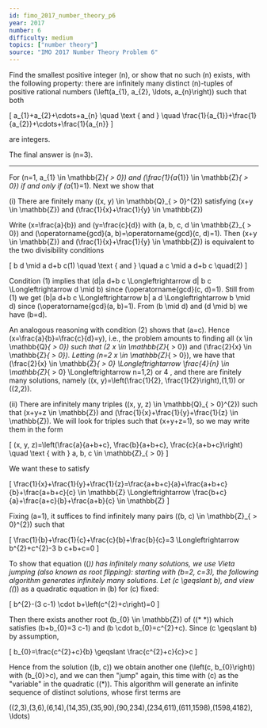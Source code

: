 ```yaml
---
id: fimo_2017_number_theory_p6
year: 2017
number: 6
difficulty: medium
topics: ["number theory"]
source: "IMO 2017 Number Theory Problem 6"
---
```


Find the smallest positive integer \(n\), or show that no such \(n\) exists, with the following property: there are infinitely many distinct \(n\)-tuples of positive rational numbers \(\left(a_{1}, a_{2}, \ldots, a_{n}\right)\) such that both

\[
a_{1}+a_{2}+\cdots+a_{n} \quad \text { and } \quad \frac{1}{a_{1}}+\frac{1}{a_{2}}+\cdots+\frac{1}{a_{n}}
\]

are integers.

The final answer is \(n=3\).

---
For \(n=1, a_{1} \in \mathbb{Z}_{  >  0}\) and \(\frac{1}{a_{1}} \in \mathbb{Z}_{  >  0}\) if and only if \(a_{1}=1\). Next we show that

(i) There are finitely many \((x, y) \in \mathbb{Q}_{  >  0}^{2}\) satisfying \(x+y \in \mathbb{Z}\) and \(\frac{1}{x}+\frac{1}{y} \in \mathbb{Z}\)

Write \(x=\frac{a}{b}\) and \(y=\frac{c}{d}\) with \(a, b, c, d \in \mathbb{Z}_{  >  0}\) and \(\operatorname{gcd}(a, b)=\operatorname{gcd}(c, d)=1\). Then \(x+y \in \mathbb{Z}\) and \(\frac{1}{x}+\frac{1}{y} \in \mathbb{Z}\) is equivalent to the two divisibility conditions

\[
b d \mid a d+b c(1) \quad \text { and } \quad a c \mid a d+b c \quad(2)
\]

Condition (1) implies that \(d|a d+b c \Longleftrightarrow d| b c \Longleftrightarrow d \mid b\) since \(\operatorname{gcd}(c, d)=1\). Still from (1) we get \(b|a d+b c \Longleftrightarrow b| a d \Longleftrightarrow b \mid d\) since \(\operatorname{gcd}(a, b)=1\). From \(b \mid d\) and \(d \mid b\) we have \(b=d\).

An analogous reasoning with condition (2) shows that \(a=c\). Hence \(x=\frac{a}{b}=\frac{c}{d}=y\), i.e., the problem amounts to finding all \(x \in \mathbb{Q}_{  >  0}\) such that \(2 x \in \mathbb{Z}_{  >  0}\) and \(\frac{2}{x} \in \mathbb{Z}_{  >  0}\). Letting \(n=2 x \in \mathbb{Z}_{  >  0}\), we have that \(\frac{2}{x} \in \mathbb{Z}_{  >  0} \Longleftrightarrow \frac{4}{n} \in \mathbb{Z}_{  >  0} \Longleftrightarrow n=1,2\) or 4 , and there are finitely many solutions, namely \((x, y)=\left(\frac{1}{2}, \frac{1}{2}\right),(1,1)\) or \((2,2)\).

(ii) There are infinitely many triples \((x, y, z) \in \mathbb{Q}_{  >  0}^{2}\) such that \(x+y+z \in \mathbb{Z}\) and \(\frac{1}{x}+\frac{1}{y}+\frac{1}{z} \in \mathbb{Z}\). We will look for triples such that \(x+y+z=1\), so we may write them in the form

\[
(x, y, z)=\left(\frac{a}{a+b+c}, \frac{b}{a+b+c}, \frac{c}{a+b+c}\right) \quad \text { with } a, b, c \in \mathbb{Z}_{  >  0}
\]

We want these to satisfy

\[
\frac{1}{x}+\frac{1}{y}+\frac{1}{z}=\frac{a+b+c}{a}+\frac{a+b+c}{b}+\frac{a+b+c}{c} \in \mathbb{Z} \Longleftrightarrow \frac{b+c}{a}+\frac{a+c}{b}+\frac{a+b}{c} \in \mathbb{Z}
\]

Fixing \(a=1\), it suffices to find infinitely many pairs \((b, c) \in \mathbb{Z}_{  >  0}^{2}\) such that

\[
\frac{1}{b}+\frac{1}{c}+\frac{c}{b}+\frac{b}{c}=3 \Longleftrightarrow b^{2}+c^{2}-3 b c+b+c=0
\]

To show that equation \((*)\) has infinitely many solutions, we use Vieta jumping (also known as root flipping): starting with \(b=2, c=3\), the following algorithm generates infinitely many solutions. Let \(c \geqslant b\), and view \((*)\) as a quadratic equation in \(b\) for \(c\) fixed:

\[
b^{2}-(3 c-1) \cdot b+\left(c^{2}+c\right)=0
\]

Then there exists another root \(b_{0} \in \mathbb{Z}\) of \((* *)\) which satisfies \(b+b_{0}=3 c-1\) and \(b \cdot b_{0}=c^{2}+c\). Since \(c \geqslant b\) by assumption,

\[
b_{0}=\frac{c^{2}+c}{b} \geqslant \frac{c^{2}+c}{c}>c
\]

Hence from the solution \((b, c)\) we obtain another one \(\left(c, b_{0}\right)\) with \(b_{0}>c\), and we can then "jump" again, this time with \(c\) as the "variable" in the quadratic \((*)\). This algorithm will generate an infinite sequence of distinct solutions, whose first terms are

\((2,3),(3,6),(6,14),(14,35),(35,90),(90,234),(234,611),(611,1598),(1598,4182), \ldots\)
